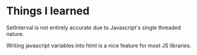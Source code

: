 # Things I learned

SetInterval is not entirely accurate due to Javascript's single threaded nature.

Writing javascript variables into html is a nice feature for most JS libraries.
